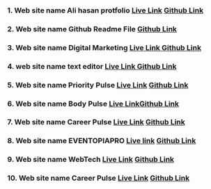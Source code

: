 ### 1. Web site name Ali hasan protfolio [Live Link](https://ali-hasan-portfolio.surge.sh) [Github Link](https://github.com/DeveloperAlihasan404439/Ali-Hasan-Protfolio)
### 2. Web site name Github Readme File  [Github Link](https://github.com/DeveloperAlihasan404439/DeveloperAlihasan404439)
### 3. Web site name Digital Marketing [Live Link ](https://internship-task-devonw-alihasan.surge.sh) [Github Link](https://github.com/DeveloperAlihasan404439/DevTown-Internship-Client)
### 4. web site name text editor [Live Link ](https://celebrare-team-assignment-alihasna.surge.sh) [Github Link](https://github.com/DeveloperAlihasan404439/celebrare-team-assignment-alihasna.surge.sh)
### 5. Web site name Priority Pulse [Live Link](https://task-scc-menagement-platform.surge.sh) [Github Link](https://github.com/DeveloperAlihasan404439/scc-tack-menagement)
### 6. Web site name Body Pulse [Live Link](https://bodypulse-assignament-12.surge.sh)[Github Link](https://github.com/DeveloperAlihasan404439/Body-pulse-client-site/tree/main)
### 7. Web site name Career Pulse [Live Link](https://authfirebaseassignament11.web.app) [Github Link](https://github.com/DeveloperAlihasan404439/careee-pulse-client-site) 
### 8. Web site name EVENTOPIAPRO [Live link](https://event-menagement-surge.surge.sh) [Github Link](https://github.com/DeveloperAlihasan404439/event-management)
### 9. Web site name WebTech [Live Link](https://brand-shop-fccb4.web.app) [Github Link](https://github.com/DeveloperAlihasan404439/brand-shiop-10)
### 10. Web site name Career Pulse [Live Link](https://authfirebaseassignament11.web.app) [Github Link](https://github.com/DeveloperAlihasan404439/Career-pulse-11?tab=readme-ov-file)
